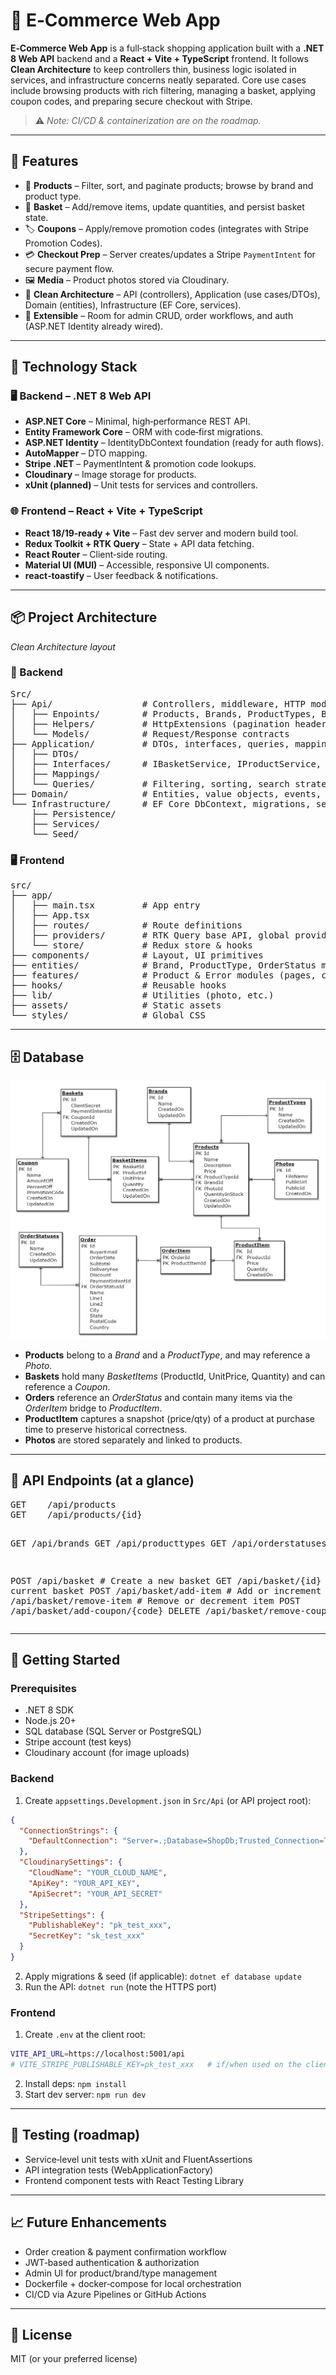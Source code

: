 <h1>🛒 E‑Commerce Web App</h1>

<p><strong>E‑Commerce Web App</strong> is a full‑stack shopping application built with a <strong>.NET 8 Web API</strong> backend and a <strong>React + Vite + TypeScript</strong> frontend. 
It follows <strong>Clean Architecture</strong> to keep controllers thin, business logic isolated in services, and infrastructure concerns neatly separated. 
Core use cases include browsing products with rich filtering, managing a basket, applying coupon codes, and preparing secure checkout with Stripe.</p>

<blockquote>⚠️ <em>Note: CI/CD & containerization are on the roadmap.</em></blockquote>

<hr />

<h2>🚀 Features</h2>
<ul>
  <li>🧭 <strong>Products</strong> – Filter, sort, and paginate products; browse by brand and product type.</li>
  <li>🛒 <strong>Basket</strong> – Add/remove items, update quantities, and persist basket state.</li>
  <li>🏷️ <strong>Coupons</strong> – Apply/remove promotion codes (integrates with Stripe Promotion Codes).</li>
  <li>💳 <strong>Checkout Prep</strong> – Server creates/updates a Stripe <code>PaymentIntent</code> for secure payment flow.</li>
  <li>🖼️ <strong>Media</strong> – Product photos stored via Cloudinary.</li>
  <li>🧱 <strong>Clean Architecture</strong> – API (controllers), Application (use cases/DTOs), Domain (entities), Infrastructure (EF Core, services).</li>
  <li>🧩 <strong>Extensible</strong> – Room for admin CRUD, order workflows, and auth (ASP.NET Identity already wired).</li>
</ul>

<hr />

<h2>🧰 Technology Stack</h2>

<h3>🖥️ Backend – .NET 8 Web API</h3>
<ul>
  <li><strong>ASP.NET Core</strong> – Minimal, high‑performance REST API.</li>
  <li><strong>Entity Framework Core</strong> – ORM with code‑first migrations.</li>
  <li><strong>ASP.NET Identity</strong> – IdentityDbContext foundation (ready for auth flows).</li>
  <li><strong>AutoMapper</strong> – DTO mapping.</li>
  <li><strong>Stripe .NET</strong> – PaymentIntent & promotion code lookups.</li>
  <li><strong>Cloudinary</strong> – Image storage for products.</li>
  <li><strong>xUnit (planned)</strong> – Unit tests for services and controllers.</li>
</ul>

<h3>🌐 Frontend – React + Vite + TypeScript</h3>
<ul>
  <li><strong>React 18/19‑ready + Vite</strong> – Fast dev server and modern build tool.</li>
  <li><strong>Redux Toolkit + RTK Query</strong> – State + API data fetching.</li>
  <li><strong>React Router</strong> – Client‑side routing.</li>
  <li><strong>Material UI (MUI)</strong> – Accessible, responsive UI components.</li>
  <li><strong>react‑toastify</strong> – User feedback & notifications.</li>
</ul>

<hr />

<h2>📦 Project Architecture</h2>
<p><em>Clean Architecture layout</em></p>

<h3>🧠 Backend</h3>
<pre>
Src/
├── Api/                 # Controllers, middleware, HTTP models
│   ├── Enpoints/        # Products, Brands, ProductTypes, Basket, etc.
│   ├── Helpers/         # HttpExtensions (pagination headers, results → HTTP)
│   └── Models/          # Request/Response contracts
├── Application/         # DTOs, interfaces, queries, mapping
│   ├── DTOs/
│   ├── Interfaces/      # IBasketService, IProductService, IPaymentService...
│   ├── Mappings/
│   └── Queries/         # Filtering, sorting, search strategies
├── Domain/              # Entities, value objects, events, enums
└── Infrastructure/      # EF Core DbContext, migrations, services (Stripe, Cloudinary)
    ├── Persistence/
    ├── Services/
    └── Seed/
</pre>

<h3>🖥️ Frontend</h3>
<pre>
src/
├── app/
│   ├── main.tsx         # App entry
│   ├── App.tsx
│   ├── routes/          # Route definitions
│   ├── providers/       # RTK Query base API, global providers
│   └── store/           # Redux store & hooks
├── components/          # Layout, UI primitives
├── entities/            # Brand, ProductType, OrderStatus models
├── features/            # Product & Error modules (pages, components, services)
├── hooks/               # Reusable hooks
├── lib/                 # Utilities (photo, etc.)
├── assets/              # Static assets
└── styles/              # Global CSS
</pre>

<hr />

<h2>🗄️ Database</h2>

<p align="center">
  <img src="docs/db-diagram.png" alt="ERD diagram" />
</p>

<ul>
  <li><strong>Products</strong> belong to a <em>Brand</em> and a <em>ProductType</em>, and may reference a <em>Photo</em>.</li>
  <li><strong>Baskets</strong> hold many <em>BasketItems</em> (ProductId, UnitPrice, Quantity) and can reference a <em>Coupon</em>.</li>
  <li><strong>Orders</strong> reference an <em>OrderStatus</em> and contain many items via the <em>OrderItem</em> bridge to <em>ProductItem</em>.</li>
  <li><strong>ProductItem</strong> captures a snapshot (price/qty) of a product at purchase time to preserve historical correctness.</li>
  <li><strong>Photos</strong> are stored separately and linked to products.</li>
</ul>

<hr />

<h2>🔌 API Endpoints (at a glance)</h2>
<pre>
GET    /api/products
GET    /api/products/{id}

GET    /api/brands
GET    /api/producttypes
GET    /api/orderstatuses

POST   /api/basket                 # Create a new basket
GET    /api/basket/{id}            # Get current basket
POST   /api/basket/add-item        # Add or increment item
DELETE /api/basket/remove-item     # Remove or decrement item
POST   /api/basket/add-coupon/{code}
DELETE /api/basket/remove-coupon
</pre>

<hr />

<h2>🏁 Getting Started</h2>

<h3>Prerequisites</h3>
<ul>
  <li>.NET 8 SDK</li>
  <li>Node.js 20+</li>
  <li>SQL database (SQL Server or PostgreSQL)</li>
  <li>Stripe account (test keys)</li>
  <li>Cloudinary account (for image uploads)</li>
</ul>

<h3>Backend</h3>
<ol>
  <li>Create <code>appsettings.Development.json</code> in <code>Src/Api</code> (or API project root):</li>
</ol>

```json
{
  "ConnectionStrings": {
    "DefaultConnection": "Server=.;Database=ShopDb;Trusted_Connection=True;TrustServerCertificate=True"
  },
  "CloudinarySettings": {
    "CloudName": "YOUR_CLOUD_NAME",
    "ApiKey": "YOUR_API_KEY",
    "ApiSecret": "YOUR_API_SECRET"
  },
  "StripeSettings": {
    "PublishableKey": "pk_test_xxx",
    "SecretKey": "sk_test_xxx"
  }
}
```

<ol start="2">
  <li>Apply migrations & seed (if applicable): <code>dotnet ef database update</code></li>
  <li>Run the API: <code>dotnet run</code> (note the HTTPS port)</li>
</ol>

<h3>Frontend</h3>
<ol>
  <li>Create <code>.env</code> at the client root:</li>
</ol>

```bash
VITE_API_URL=https://localhost:5001/api
# VITE_STRIPE_PUBLISHABLE_KEY=pk_test_xxx   # if/when used on the client
```

<ol start="2">
  <li>Install deps: <code>npm install</code></li>
  <li>Start dev server: <code>npm run dev</code></li>
</ol>

<hr />

<h2>🧪 Testing (roadmap)</h2>
<ul>
  <li>Service‑level unit tests with xUnit and FluentAssertions</li>
  <li>API integration tests (WebApplicationFactory)</li>
  <li>Frontend component tests with React Testing Library</li>
</ul>

<hr />

<h2>📈 Future Enhancements</h2>
<ul>
  <li>Order creation & payment confirmation workflow</li>
  <li>JWT‑based authentication & authorization</li>
  <li>Admin UI for product/brand/type management</li>
  <li>Dockerfile + docker‑compose for local orchestration</li>
  <li>CI/CD via Azure Pipelines or GitHub Actions</li>
</ul>

<hr />

<h2>📜 License</h2>
<p>MIT (or your preferred license)</p>
